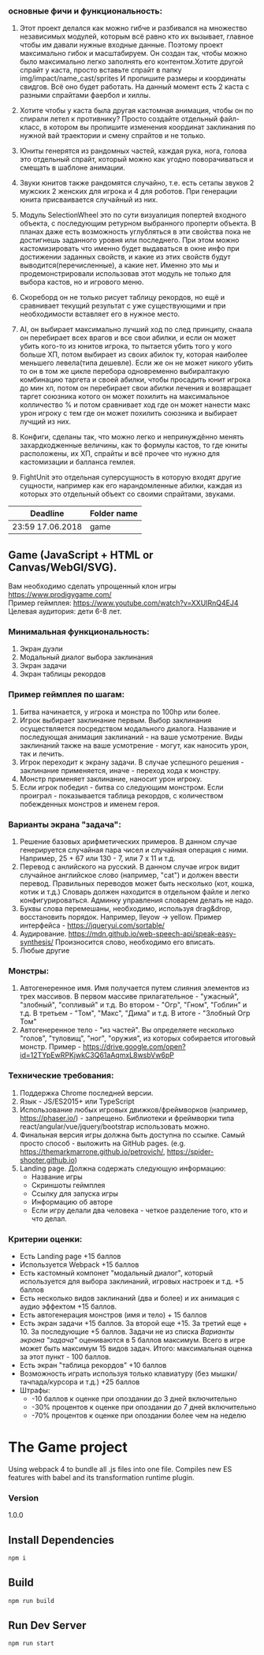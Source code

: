 ### основные фичи и функциональность:
1. Этот проект делался как можно гибче и разбивался на множество независимых модулей, которым всё равно кто их вызывает, главное чтобы им давали нужные входные данные. Поэтому проект максимально гибок и масштабируем. Он создан так, чтобы можно было максимально легко заполнять его контентом.Хотите другой спрайт у  каста, просто вставьте спрайт в папку img/impact/name_cast/sprites И пропишите размеры и координаты свидгов. Всё оно будет работать. На данный момент есть 2 каста с разными спрайтами фаербол и хиллы.

2. Хотите чтобы у каста была другая кастомная анимация, чтобы он по спирали летел к противнику? Просто создайте отдельный файл-класс, в котором вы пропишите изменения координат заклинания по нужной вай траектории и смену спрайтов и не только.

3. Юниты генерятся из рандомных частей, каждая рука, нога, голова это отдельный спрайт, который можно как угодно поворачиваться и смещать в шаблоне анимации.

4. Звуки юнитов также рандомятся случайно, т.е. есть сетапы звуков 2 мужских 2 женских для игрока и 4 для роботов. При генерации юнита присваивается случайный из них.

5. Модуль SelectionWheel это по сути визуалиция попертей входного объекта, с последующим ретурном выбранного проперти объекта. В планах даже есть возможность углубляться в эти свойства пока не достигнешь заданного уровня или последнего. При этом можно кастомизировать что именно будет выдаваться в окне инфо при достижении заданных свойств, и какие из этих свойств будут выводится(перечисленные), а какие нет. Именно это мы и продемонстрировали использовав этот модуль не только для выбора кастов, но и игрового меню.

7. Скореборд он не только рисует таблицу рекордов, но ещё и сравнивает текущий результат с уже существующими и при необходимости вставляет его в нужное место.

8. AI, он выбирает максимально лучший ход по след принципу, снаала он перебирает всех врагов и все свои абилки, и если он может убить кого-то из юнитов игрока, то пытается убить того у кого больше ХП, потом выбирает из своих абилок ту, которая наиболее меньшего левела(типа дешевле). Если же он не может никого убить то он в том же цикле перебора одновременно выбиралтакую комбинацию таргета и своей абилки, чтобы просадить юнит игрока до мин хп, потом он перебирает свои абилки лечения и возвращает таргет союзника котого он может похилить на максимальное колличество % и потом сравнивает ход где он может нанести макс урон игроку с тем где он может похилить союзника и выбирает лучщий из них.

8. Конфиги, сделаны так, что можно легко и непринуждённо менять захардкодженные величины, как то формулы кастов, то где юниты расположены, их ХП, спрайты и всё прочее что нужно для кастомизации и балланса гемлея.

9. FightUnit это отдельная суперсущность в которую входят другие сущности, например как его нарандомленные абилки, каждая из которых это отдельный объект со своими спрайтами, звуками.

| Deadline  | Folder name |
|-----------|-------------|
| 23:59 17.06.2018 | game |

## Game (JavaScript + HTML or Canvas/WebGl/SVG).

Вам необходимо сделать упрощенный клон игры https://www.prodigygame.com/  
Пример геймплея: https://www.youtube.com/watch?v=XXUIRnQ4EJ4  
Целевая аудитория: дети 6-8 лет.

### Минимальная функциональность:
  1) Экран дуэли
  2) Модальный диалог выбора заклинания
  3) Экран задачи
  4) Экран таблицы рекордов
  
### Пример геймплея по шагам:
1. Битва начинается, у игрока и монстра по 100hp или более.
2. Игрок выбирает заклинание первым. Выбор заклинания осуществляется посредством модального диалога. Название и последующая анимация заклинаний - на ваше усмотрение. Виды заклинаний также на ваше усмотрение - могут, как наносить урон, так и лечить. 
3. Игрок переходит к экрану задачи. В случае успешного решения - заклинание применяется, иначе - переход хода к монстру. 
4. Монстр применяет заклинание, наносит урон игроку.
5. Если игрок победил - битва со следующим монстром. Если проиграл - показывается таблица рекордов, с количеством побежденных монстров и именем героя. 

### Варианты экрана "задача":
 1) Решение базовых арифметических примеров. В данном случае генерируется случайная пара чисел и случайная операция с ними.  Например, 25 + 67 или 130 - 7, или 7 x 11 и т.д.
 2) Перевод с анлийского на русский. В данном случае игрок видит случайное английское слово (например, "cat") и должен ввести перевод. Правильных переводов может быть несколько (кот, кошка, котик и т.д.) Словарь должен находится в отдельном файле и легко конфигурироваться. Админку управления словарем делать не надо.  
 3) Буквы слова перемешаны, необходимо, используя drag&drop, восстановить порядок. Например, lleyow -> yellow. Пример интерфейса - https://jqueryui.com/sortable/
 4) Аудирование. https://mdn.github.io/web-speech-api/speak-easy-synthesis/ Произносится слово, необходимо его вписать. 
 5) Любые другие
 
### Монстры:
1) Автогенеренное имя. Имя получается путем слияния элементов из трех массивов. 
   В первом массиве прилагательное - "ужасный", "злобный", "сопливый" и т.д. 
   Во втором - "Огр", "Гном", "Гоблин" и т.д.
   В третьем - "Том", "Макс", "Дима" и т.д.
   В итоге - "Злобный Огр Том"
 2) Автогенеренное тело - "из частей". Вы определяете несколько "голов", "туловищ", "ног", "оружия", из которых собирается итоговый монстр. 
 Пример - https://drive.google.com/open?id=12TYpEwRPKjwkC3Q61aAqmxL8wsbVw6pP
 
### Технические требования:
1) Поддержка Сhrome последней версии. 
2) Язык - JS/ES2015+ или TypeScript
3) Использование любых игровых движков/фреймворков (например, https://phaser.io/) - запрещено. 
   Библиотеки и фреймворки типа react/angular/vue/jquery/bootstrap использовать можно.
4) Финальная версия игры должна быть доступна по ссылке. Самый просто способ - выложить на GitHub pages. (e.g. https://themarkmarrone.github.io/petrovich/, https://spider-shooter.github.io)
5) Landing page. Должна содержать следующую информацию:
   - Название игры
   - Скриншоты геймплея
   - Ссылку для запуска игры
   - Информацию об авторе 
   - Если игру делали два человека - четкое разделение того, кто и что делал. 

### Критерии оценки:
- Есть Landing page +15 баллов
- Используется Webpack +15 баллов
- Есть кастомный компонет "модальный диалог", который используется для выбора заклинаний, игровых настроек и т.д. +5 баллов
- Есть несколько видов заклинаний (два и более) и их анимация с аудио эффектом +15 баллов.
- Есть автогенерация монстров (имя и тело) + 15 баллов
- Есть экран задачи +15 баллов. За второй еще +15. За третий еще + 10. За последующие +5 баллов. Задачи не из списка *Варианты экрана "задача"* оцениваются в 5 баллов максимум. Всего в игре может быть максимум 15 видов задач. Итого: максимальная оценка за этот пункт - 100 баллов. 
- Есть экран "таблица рекордов" +10 баллов 
- Возможность играть используя только клавиатуру (без мышки/тачпада/курсора и т.д.) +25 баллов
- Штрафы: 
  - -10 баллов к оценке при опоздании до 3 дней включительно
  - -30% процентов к оценке при опоздании до 7 дней включительно
  - -70% процентов к оценке при опоздании более чем на неделю

# The Game project

Using webpack 4 to bundle all .js files into one file. Compiles new ES features with babel and its transformation runtime plugin.

### Version

1.0.0

## Install Dependencies

```bash
npm i
```

## Build

```bash
npm run build
```

## Run Dev Server

```bash
npm run start
```